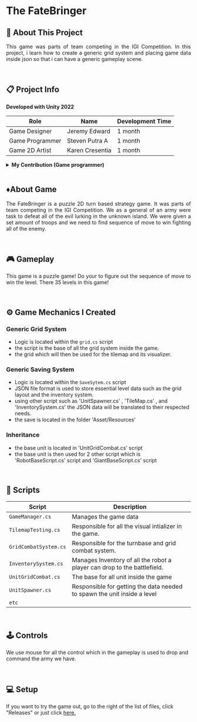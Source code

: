 # The FateBringer

<p align="center">
  <!--<img src="https://github.com/MicksS1/SideScroll-GameProg/assets/158981991/84f156fe-552a-47bd-acdc-a8668b1820b1">-->
</p>

## 🔴 About This Project
<p align="justify">This game was parts of team competing in the IGI Competition. In this project, i learn how to create a generic grid system and placing game data inside json so that i can have a generic gameplay scene.</p>

<br>

## 📋 Project Info

<b> Developed with Unity 2022 </b>

| **Role** | **Name** | **Development Time** 
| - | - | - |
| Game Designer | Jeremy Edward | 1 month |
| Game Programmer | Steven Putra A | 1 month |
| Game 2D Artist | Karen Cresentia | 1 month |

<details>
  <summary> <b>My Contribution (Game programmer)</b> </summary>
  
- Save System for progression
- Inventory System
- Enemy Behaviour
- All 10 unit (5 ally, 5 enemy)
- Turn Base Mechanic
- Generic Tilemap
  
</details>

<br>

## ♦️About Game
<p align="justify">The FateBringer is a puzzle 2D turn based strategy game. It was parts of team competing in the IGI Competition. We as a general of an army were task to defeat all of the evil lurking in the unknown island. We were given a set amount of troops and we need to find sequence of move to win fighting all of the enemy.</p>

<br>

## 🎮 Gameplay
<p align="justify">This game is a puzzle game! Do your to figure out the sequence of move to win the level. There 35 levels in this game!</p>

<br>

## ⚙️ Game Mechanics I Created
### Generic Grid System

- Logic is located within the `grid.cs` script
- the script is the base of all the grid system inside the game.
- the grid which will then be used for the tilemap and its visualizer.

### Generic Saving System

- Logic is located within the `SaveSytem.cs` script
- JSON file format is used to store essential level data such as the grid layout and the inventory system.
- using other script such as 'UnitSpawner.cs' , 'TileMap.cs' , and 'InventorySystem.cs' the JSON data will be translated to their respected needs.
- the save is located in the folder 'Asset/Resources'

### Inheritance
- the base unit is located in 'UnitGridCombat.cs' script
- the base unit is then used for 2 other script which is 'RobotBaseScript.cs' script and 'GiantBaseScript.cs' script 
<br>

## 📜 Scripts

|  Script       | Description                                                  |
| ------------------- | ------------------------------------------------------------ |
| `GameManager.cs` | Manages the game data |
| `TilemapTesting.cs`  | Responsible for all the visual intializer in the game. |
| `GridCombatSystem.cs`  | Responsible for the turnbase and grid combat system. |
| `InventorySystem.cs`  | Manages Inventory of all the robot a player can drop to the battlefield. |
| `UnitGridCombat.cs`  | The base for all unit inside the game |
| `UnitSpawner.cs`  | Responsible for getting the data needed to spawn the unit inside a level |
| `etc`  |

<br>

## 🕹️ Controls
We use mouse for all the control which in the gameplay is used to drop and command the army we have.

<br>

## 💻 Setup

If you want to try the game out, go to the right of the list of files, click "Releases" or just click <a href="https://github.com/MichaelArdisa/PhaseJumper/releases/download/v1.0/PhaseJumper.zip">here</th>.
